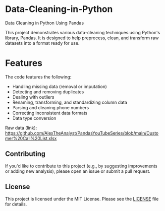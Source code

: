 # Data-Cleaning-in-Python
Data Cleaning in Python Using Pandas

This project demonstrates various data-cleaning techniques using Python's library, Pandas. It is designed to help preprocess, clean, and transform raw datasets into a format ready for use.

# Features
The code features the following:

- Handling missing data (removal or imputation)
- Detecting and removing duplicates
- Dealing with outliers
- Renaming, transforming, and standardizing column data
- Parsing and cleaning phone numbers
- Correcting inconsistent data formats
- Data type conversion

Raw data (link): https://github.com/AlexTheAnalyst/PandasYouTubeSeries/blob/main/Customer%20Call%20List.xlsx

## Contributing

If you'd like to contribute to this project (e.g., by suggesting improvements or adding new analysis), please open an issue or submit a pull request.

## License

This project is licensed under the MIT License. Please see the [LICENSE](LICENSE) file for details.
